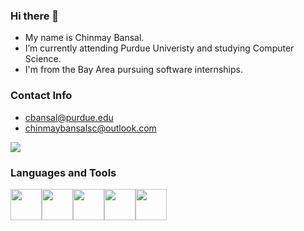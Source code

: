 
### Hi there 👋
* My name is Chinmay Bansal.
* I’m currently attending Purdue Univeristy and studying Computer Science.
* I'm from the Bay Area pursuing software internships.

### Contact Info
* cbansal@purdue.edu
* chinmaybansalsc@outlook.com

[![](https://img.shields.io/badge/linkedin-%230077B5.svg?style=for-the-badge&logo=linkedin)](www.linkedin.com/in/ChinmayBansal30)
 



### Languages and Tools
<img height=50 src="https://cdn.jsdelivr.net/gh/devicons/devicon/icons/python/python-original.svg"/><img height=50 src="https://cdn.jsdelivr.net/gh/devicons/devicon/icons/java/java-original.svg"/><img height=50
src="https://cdn.jsdelivr.net/gh/devicons/devicon/icons/c/c-original.svg"/><img height=50
src="https://cdn.jsdelivr.net/gh/devicons/devicon/icons/xcode/xcode-original.svg"/><img height=50
src="https://cdn.jsdelivr.net/gh/devicons/devicon/icons/swift/swift-original.svg"/>


                                                                                                 
                                                                                          
          
